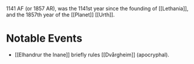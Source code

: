 1141 AF (or 1857 AR), was the 1141st year since the founding of [[Lethania]], and the 1857th year of the [[Planet]] [[Urth]].

# Notable Events
- [[Elhandrur the Inane]] briefly rules [[Dvårgheim]] (apocryphal).